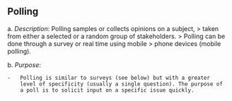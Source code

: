 ## Polling

a.  *Description*: Polling samples or collects opinions on a subject,
    > taken from either a selected or a random group of stakeholders.
    > Polling can be done through a survey or real time using mobile
    > phone devices (mobile polling).

b.  *Purpose*:

    -   Polling is similar to surveys (see below) but with a greater
        level of specificity (usually a single question). The purpose of
        a poll is to solicit input on a specific issue quickly.